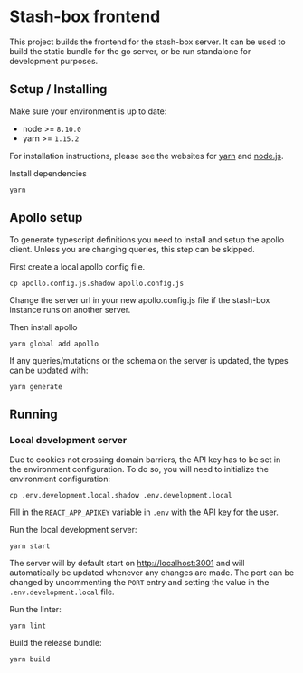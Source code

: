 # Stash-box frontend

This project builds the frontend for the stash-box server. It can be used to build the static bundle for the go server, or be run standalone for development purposes.

## Setup / Installing
Make sure your environment is up to date:
- node >= `8.10.0`
- yarn >= `1.15.2`

For installation instructions, please see the websites for [yarn](https://yarnpkg.com/lang/en/docs/install/#windows-stable) and [node.js](https://nodejs.org/en/download/).

Install dependencies

```shell
yarn
```

## Apollo setup
To generate typescript definitions you need to install and setup the apollo client. Unless you are changing queries, this step can be skipped.

First create a local apollo config file.
```shell
cp apollo.config.js.shadow apollo.config.js
```
Change the server url in your new apollo.config.js file if the stash-box instance runs on another server.

Then install apollo
```shell
yarn global add apollo
```

If any queries/mutations or the schema on the server is updated, the types can be updated with: 
```shell
yarn generate
```

## Running

### Local development server 

Due to cookies not crossing domain barriers, the API key has to be set in the environment configuration. To do so, you will need to initialize the environment configuration:

```shell
cp .env.development.local.shadow .env.development.local
```

Fill in the `REACT_APP_APIKEY` variable in `.env` with the API key for the user.

Run the local development server:

```shell
yarn start
```

The server will by default start on [http://localhost:3001](http://localhost:3001) and will automatically be updated whenever any changes are made. The port can be changed by uncommenting the `PORT` entry and setting the value in the `.env.development.local` file.

Run the linter:

```shell
yarn lint
```

Build the release bundle:

```shell
yarn build 
```
